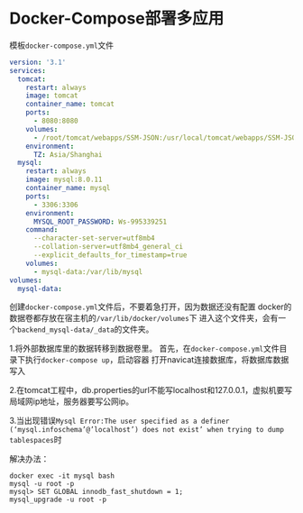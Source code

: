 # Docker-Compose部署多应用

模板`docker-compose.yml`文件
```yml
version: '3.1'
services:
  tomcat:
    restart: always
    image: tomcat
    container_name: tomcat
    ports:
      - 8080:8080
    volumes:
      - /root/tomcat/webapps/SSM-JSON:/usr/local/tomcat/webapps/SSM-JSON
    environment:
      TZ: Asia/Shanghai
  mysql:
    restart: always
    image: mysql:8.0.11
    container_name: mysql
    ports:
      - 3306:3306
    environment:
      MYSQL_ROOT_PASSWORD: Ws-995339251
    command:
      --character-set-server=utf8mb4
      --collation-server=utf8mb4_general_ci
      --explicit_defaults_for_timestamp=true
    volumes:
      - mysql-data:/var/lib/mysql
volumes:
  mysql-data:
```

创建`docker-compose.yml`文件后，不要着急打开，因为数据还没有配置
docker的数据卷都存放在宿主机的`/var/lib/docker/volumes`下
进入这个文件夹，会有一个`backend_mysql-data/_data`的文件夹。

1.将外部数据库里的数据转移到数据卷里。
首先，在`docker-compose.yml`文件目录下执行`docker-compose up`，启动容器
打开navicat连接数据库，将数据库数据写入

2.在tomcat工程中，db.properties的url不能写localhost和127.0.0.1，虚拟机要写局域网ip地址，服务器要写公网ip。

3.当出现错误`Mysql Error:The user specified as a definer (‘mysql.infoschema’@’localhost’) does not exist’ when trying to dump tablespaces`时

解决办法：
```shell
docker exec -it mysql bash
mysql -u root -p
mysql> SET GLOBAL innodb_fast_shutdown = 1;
mysql_upgrade -u root -p
```


